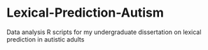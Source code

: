 # Lexical-Prediction-Autism
Data analysis R scripts for my undergraduate dissertation on lexical prediction in autistic adults
